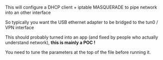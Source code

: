 
This will configure a DHCP client + iptable MASQUERADE to pipe network into an other interface

So typically you want the USB ethernet adapter to be bridged to the tun0 / VPN interface

This should probably turned into an app (and fixed by people who actually understand network), **this is mainly a POC !**

You need to tune the parameters at the top of the file before running it.


